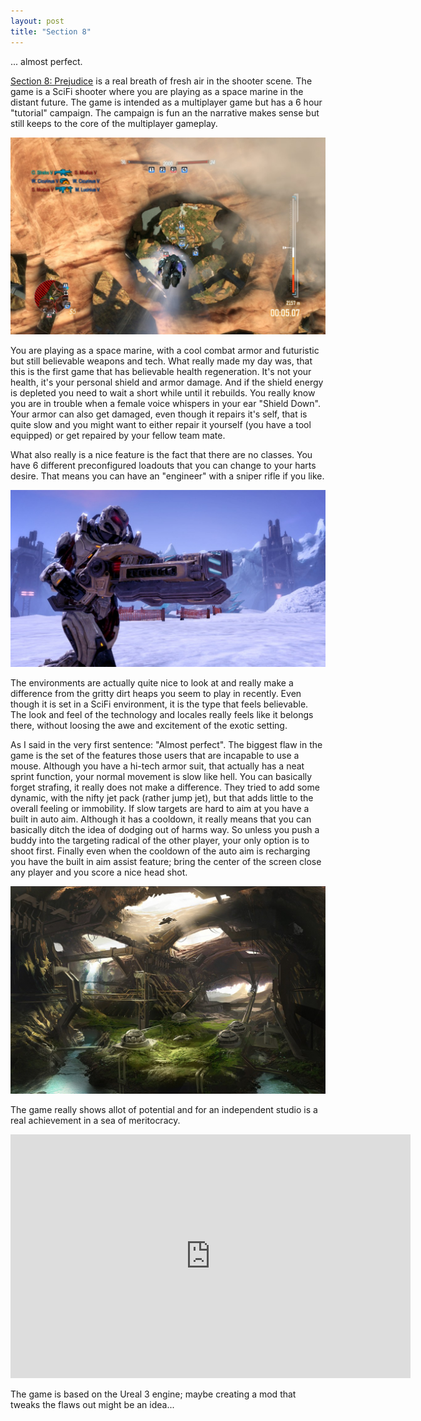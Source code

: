 ```yaml
---
layout: post
title: "Section 8"
---
```


... almost perfect.

[Section 8: Prejudice][1] is a real breath of fresh air in the shooter scene.
The game is a SciFi shooter where you are playing as a space marine in the 
distant future. The game is intended as a multiplayer game but has a 6 hour
"tutorial" campaign. The campaign is fun an the narrative makes sense but still
keeps to the core of the multiplayer gameplay.

<img src="/images/prejudice_1.jpg" width="640" />

<!--more-->

You are playing as a space marine, with a cool combat armor and futuristic but
still believable weapons and tech. What really made my day was, that this is 
the first game that has believable health regeneration. It's not your health,
it's your personal shield and armor damage. And if the shield energy is depleted
you need to wait a short while until it rebuilds. You really know you are in 
trouble when a female voice whispers in your ear "Shield Down". Your armor can 
also get damaged, even though it repairs it's self, that is quite slow and you 
might want to either repair it yourself (you have a tool equipped) or get 
repaired by your fellow team mate.

What also really is a nice feature is the fact that there are no classes. You 
have 6 different preconfigured loadouts that you can change to your harts 
desire. That means you can have an "engineer" with a sniper rifle if you like.

<img src="/images/prejudice_2.jpg" width="640" />

The environments are actually quite nice to look at and really make a difference
from the gritty dirt heaps you seem to play in recently. Even though it is set 
in a SciFi environment, it is the type that feels believable. The look and feel
of the technology and locales really feels like it belongs there, without 
loosing the awe and excitement of the exotic setting.

As I said in the very first sentence: "Almost perfect". The biggest flaw in the 
game is the set of the features those users that are incapable to use a mouse. 
Although you have a hi-tech armor suit, that actually has a neat sprint 
function, your normal movement is slow like hell. You can basically forget 
strafing, it really does not make a difference. They tried to add some dynamic, 
with the nifty jet pack (rather jump jet), but that adds little to the overall
feeling or immobility. If slow targets are hard to aim at you have a built
in auto aim. Although it has a cooldown, it really means that you can basically 
ditch the idea of dodging out of harms way. So unless you push a buddy into 
the targeting radical of the other player, your only option is to shoot first. 
Finally even when the cooldown of the auto aim is recharging you have the built
in aim assist feature; bring the center of the screen close any player and you
score a nice head shot.

<img src="/images/prejudice_3.jpg" width="640" />

The game really shows allot of potential and for an independent studio is a real
achievement in a sea of meritocracy.

<object width="640" height="390">
    <param name="movie" value="http://www.youtube.com/v/YDStDATP7M8?version=3&amp;hl=en_US"></param>
    <param name="allowFullScreen" value="true"></param>
    <param name="allowscriptaccess" value="always"></param>
    <embed src="http://www.youtube.com/v/YDStDATP7M8?version=3&amp;hl=en_US" type="application/x-shockwave-flash" width="640" height="390" allowscriptaccess="always" allowfullscreen="true"></embed>
</object>

The game is based on the Ureal 3 engine; maybe creating a mod that tweaks the
flaws out might be an idea...   

[1]: http://warisprejudice.com/
